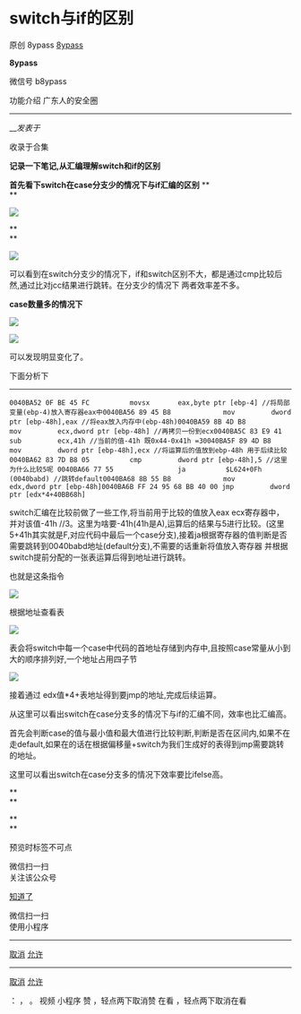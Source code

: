#  switch与if的区别

原创 8ypass  [ 8ypass ](javascript:void\(0\);)

**8ypass** ![]()

微信号 b8ypass

功能介绍 广东人的安全圈

____

___发表于_

收录于合集

**记录一下笔记,从汇编理解switch和if的区别**

 **首先看下switch在case分支少的情况下与if汇编的区别** **  
**

  

![](https://raw.githubusercontent.com/tuchuang9/tc1/refs/heads/main/public/20230714175152.png)

 **  
**

![](https://raw.githubusercontent.com/tuchuang9/tc1/refs/heads/main/public/20230714175154.png)

可以看到在switch分支少的情况下，if和switch区别不大，都是通过cmp比较后然,通过比对jcc结果进行跳转。在分支少的情况下 两者效率差不多。

  

 **case数量多的情况下**

![](https://raw.githubusercontent.com/tuchuang9/tc1/refs/heads/main/public/20230714175155.png)

![](https://raw.githubusercontent.com/tuchuang9/tc1/refs/heads/main/public/20230714175156.png)

可以发现明显变化了。

下面分析下  

  *   *   *   *   *   *   *   *   *   * 

    
    
    0040BA52 0F BE 45 FC          movsx       eax,byte ptr [ebp-4] //将局部变量(ebp-4)放入寄存器eax中0040BA56 89 45 B8             mov         dword ptr [ebp-48h],eax //将eax放入内存中(ebp-48h)0040BA59 8B 4D B8             mov         ecx,dword ptr [ebp-48h] //再拷贝一份到ecx0040BA5C 83 E9 41             sub         ecx,41h //当前的值-41h 既0x44-0x41h =30040BA5F 89 4D B8             mov         dword ptr [ebp-48h],ecx //将运算后的值放到ebp-48h 用于后续比较0040BA62 83 7D B8 05          cmp         dword ptr [ebp-48h],5 //这里为什么比较5呢 0040BA66 77 55                ja          $L624+0Fh (0040babd) //跳转default0040BA68 8B 55 B8             mov         edx,dword ptr [ebp-48h]0040BA6B FF 24 95 68 BB 40 00 jmp         dword ptr [edx*4+40BB68h]  
    

  

switch汇编在比较前做了一些工作,将当前用于比较的值放入eax ecx寄存器中，并对该值-41h
//3。这里为啥要-41h(41h是A),运算后的结果与5进行比较。(这里5+41h其实就是F,对应代码中最后一个case分支),接着ja根据寄存器的值判断是否需要跳转到0040babd地址(default分支),不需要的话重新将值放入寄存器
并根据switch提前分配的一张表运算后得到地址进行跳转。  

也就是这条指令  

![](https://raw.githubusercontent.com/tuchuang9/tc1/refs/heads/main/public/20230714175157.png)

根据地址查看表  

![](https://raw.githubusercontent.com/tuchuang9/tc1/refs/heads/main/public/20230714175158.png)

表会将switch中每一个case中代码的首地址存储到内存中,且按照case常量从小到大的顺序排列好,一个地址占用四子节  

![](https://raw.githubusercontent.com/tuchuang9/tc1/refs/heads/main/public/20230714175159.png)

接着通过 edx值*4+表地址得到要jmp的地址,完成后续运算。  

  

从这里可以看出switch在case分支多的情况下与if的汇编不同，效率也比汇编高。

首先会判断case的值与最小值和最大值进行比较判断,判断是否在区间内,如果不在走default,如果在的话在根据偏移量+switch为我们生成好的表得到jmp需要跳转的地址。

  

这里可以看出switch在case分支多的情况下效率要比ifelse高。

  

  

 **  
**

 **  
**

预览时标签不可点

微信扫一扫  
关注该公众号

[知道了](javascript:;)

微信扫一扫  
使用小程序

****

[取消](javascript:void\(0\);) [允许](javascript:void\(0\);)

****

[取消](javascript:void\(0\);) [允许](javascript:void\(0\);)

： ， 。   视频 小程序 赞 ，轻点两下取消赞 在看 ，轻点两下取消在看

